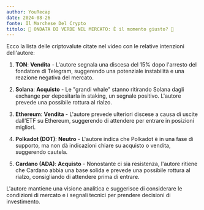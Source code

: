 ```yaml
---
author: YouRecap
date: 2024-08-26
fonte: Il Marchese Del Crypto
titolo: 🌊 ONDATA DI VERDE NEL MERCATO: È il momento giusto? 🤔
---
```


Ecco la lista delle criptovalute citate nel video con le relative intenzioni dell'autore:

1. **TON**: **Vendita** - L'autore segnala una discesa del 15% dopo l'arresto del fondatore di Telegram, suggerendo una potenziale instabilità e una reazione negativa del mercato.

2. **Solana**: **Acquisto** - Le "grandi whale" stanno ritirando Solana dagli exchange per depositarla in staking, un segnale positivo. L'autore prevede una possibile rottura al rialzo.

3. **Ethereum**: **Vendita** - L'autore prevede ulteriori discese a causa di uscite dall'ETF su Ethereum, suggerendo di attendere per entrare in posizioni migliori.

4. **Polkadot (DOT)**: **Neutro** - L'autore indica che Polkadot è in una fase di supporto, ma non dà indicazioni chiare su acquisto o vendita, suggerendo cautela.

5. **Cardano (ADA)**: **Acquisto** - Nonostante ci sia resistenza, l'autore ritiene che Cardano abbia una base solida e prevede una possibile rottura al rialzo, consigliando di attendere prima di entrare.

L'autore mantiene una visione analitica e suggerisce di considerare le condizioni di mercato e i segnali tecnici per prendere decisioni di investimento.
